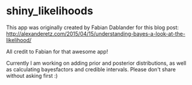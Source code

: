 # shiny_likelihoods

This app was originally created by Fabian Dablander for this blog post: http://alexanderetz.com/2015/04/15/understanding-bayes-a-look-at-the-likelihood/

All credit to Fabian for that awesome app!

Currently I am working on adding prior and posterior distributions, as well as calculating bayesfactors and credible intervals.
Please don't share without asking first :)
